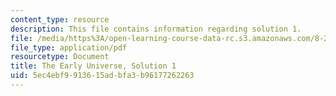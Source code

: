 ```yaml
---
content_type: resource
description: This file contains information regarding solution 1.
file: /media/https%3A/open-learning-course-data-rc.s3.amazonaws.com/8-286-the-early-universe-fall-2013/5ec4ebf9913615adbfa3b96177262263_MIT8_286F13_q1sols.pdf
file_type: application/pdf
resourcetype: Document
title: The Early Universe, Solution 1
uid: 5ec4ebf9-9136-15ad-bfa3-b96177262263
---
```

